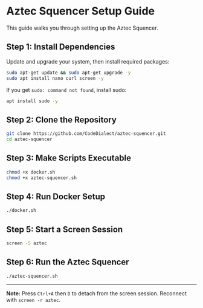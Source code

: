# Aztec Squencer Setup Guide

This guide walks you through setting up the Aztec Squencer.

## Step 1: Install Dependencies

Update and upgrade your system, then install required packages:

```bash
sudo apt-get update && sudo apt-get upgrade -y
sudo apt install nano curl screen -y
```

If you get `sudo: command not found`, install sudo:

```bash
apt install sudo -y
```

## Step 2: Clone the Repository

```bash
git clone https://github.com/CodeDialect/aztec-squencer.git
cd aztec-squencer
```

## Step 3: Make Scripts Executable

```bash
chmod +x docker.sh
chmod +x aztec-squencer.sh
```


## Step 4: Run Docker Setup

```bash
./docker.sh
```

## Step 5: Start a Screen Session

```bash
screen -S aztec
```

## Step 6: Run the Aztec Squencer

```bash
./aztec-squencer.sh
```

---

**Note:** Press `Ctrl+A` then `D` to detach from the screen session. Reconnect with `screen -r aztec`.
